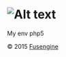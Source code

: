 ![Alt text](http://fusengine.ch/img/php-base.png)
=================================================

My env php5

&copy; 2015 [Fusengine](http://fusengine.com)
